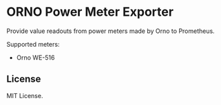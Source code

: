 # ORNO Power Meter Exporter

Provide value readouts from power meters made by Orno to Prometheus.

Supported meters:

- Orno WE-516

## License

MIT License.
